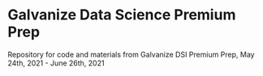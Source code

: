 # Galvanize Data Science Premium Prep
Repository for code and materials from Galvanize DSI Premium Prep, May 24th, 2021 - June 26th, 2021

